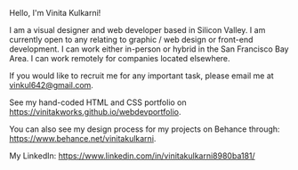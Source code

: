 Hello, I'm Vinita Kulkarni!

I am a visual designer and web developer based in Silicon Valley. I am currently open to any relating to graphic / web design or front-end development. I can work either in-person or hybrid in the San Francisco Bay Area. I can work remotely for companies located elsewhere.

If you would like to recruit me for any important task, please email me at vinkul642@gmail.com.

See my hand-coded HTML and CSS portfolio on https://vinitakworks.github.io/webdevportfolio.

You can also see my design process for my projects on Behance through:
https://www.behance.net/vinitakulkarni.

My LinkedIn: 
https://www.linkedin.com/in/vinitakulkarni8980ba181/

<!---
VinitaKWorks/VinitaKWorks is a ✨ special ✨ repository because its `README.md` (this file) appears on your GitHub profile.
You can click the Preview link to take a look at your changes.
--->
